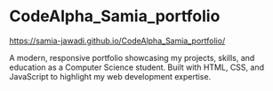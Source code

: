 ﻿# CodeAlpha_Samia_portfolio

https://samia-jawadi.github.io/CodeAlpha_Samia_portfolio/

 A modern, responsive portfolio showcasing my projects, skills, and education as a Computer Science student. Built with HTML, CSS, and JavaScript to highlight my web development expertise.
